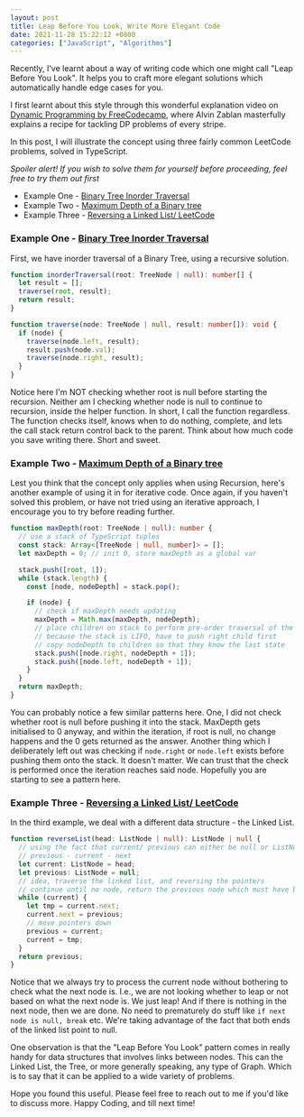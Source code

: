 ```yaml
---
layout: post
title: Leap Before You Look, Write More Elegant Code
date: 2021-11-28 15:22:12 +0800
categories: ["JavaScript", "Algorithms"]
---
```


Recently, I've learnt about a way of writing code which one might call "Leap Before You Look". It helps you to craft more elegant solutions which automatically handle edge cases for you.

I first learnt about this style through this wonderful explanation video on [Dynamic Programming by FreeCodecamp](https://www.youtube.com/watch?v=oBt53YbR9Kk), where Alvin Zablan masterfully explains a recipe for tackling DP problems of every stripe.

In this post, I will illustrate the concept using three fairly common LeetCode problems, solved in TypeScript.

_Spoiler alert! If you wish to solve them for yourself before proceeding, feel free to try them out first_

- Example One - [Binary Tree Inorder Traversal](https://leetcode.com/problems/binary-tree-inorder-traversal/)
- Example Two - [Maximum Depth of a Binary tree](https://leetcode.com/problems/maximum-depth-of-binary-tree/)
- Example Three - [Reversing a Linked List/ LeetCode](https://leetcode.com/problems/reverse-linked-list/)

### Example One - [Binary Tree Inorder Traversal](https://leetcode.com/problems/binary-tree-inorder-traversal/)

First, we have inorder traversal of a Binary Tree, using a recursive solution.

```ts
function inorderTraversal(root: TreeNode | null): number[] {
  let result = [];
  traverse(root, result);
  return result;
}

function traverse(node: TreeNode | null, result: number[]): void {
  if (node) {
    traverse(node.left, result);
    result.push(node.val);
    traverse(node.right, result);
  }
}
```

Notice here I'm NOT checking whether root is null before starting the recursion. Neither am I checking whether node is null to continue to recursion, inside the helper function.
In short, I call the function regardless.
The function checks itself, knows when to do nothing, complete, and lets the call stack return control back to the parent. Think about how much code you save writing there. Short and sweet.

### Example Two - [Maximum Depth of a Binary tree](https://leetcode.com/problems/maximum-depth-of-binary-tree/)

Lest you think that the concept only applies when using Recursion, here's another example of using it in for iterative code. Once again, if you haven't solved this problem, or have not tried using an iterative approach, I encourage you to try before reading further.

```ts
function maxDepth(root: TreeNode | null): number {
  // use a stack of TypeScript tuples
  const stack: Array<[TreeNode | null, number]> = [];
  let maxDepth = 0; // init 0, store maxDepth as a global var

  stack.push([root, 1]);
  while (stack.length) {
    const [node, nodeDepth] = stack.pop();

    if (node) {
      // check if maxDepth needs updating
      maxDepth = Math.max(maxDepth, nodeDepth);
      // place children on stack to perform pre-order traversal of the tree
      // because the stack is LIFO, have to push right child first
      // copy nodeDepth to children so that they know the last state
      stack.push([node.right, nodeDepth + 1]);
      stack.push([node.left, nodeDepth + 1]);
    }
  }
  return maxDepth;
}
```

You can probably notice a few similar patterns here. One, I did not check whether root is null before pushing it into the stack. MaxDepth gets initialised to 0 anyway, and within the iteration, if root is null, no change happens and the 0 gets returned as the answer. Another thing which I deliberately left out was checking if `node.right` or `node.left` exists before pushing them onto the stack. It doesn't matter. We can trust that the check is performed once the iteration reaches said node. Hopefully you are starting to see a pattern here.

### Example Three - [Reversing a Linked List/ LeetCode](https://leetcode.com/problems/reverse-linked-list/)

In the third example, we deal with a different data structure - the Linked List.

```ts
function reverseList(head: ListNode | null): ListNode | null {
  // using the fact that current/ previous can either be null or ListNode
  // previous - current - next
  let current: ListNode = head;
  let previous: ListNode = null;
  // idea, traverse the linked list, and reversing the pointers
  // continue until no node, return the previous node which must have been the last one
  while (current) {
    let tmp = current.next;
    current.next = previous;
    // move pointers down
    previous = current;
    current = tmp;
  }
  return previous;
}
```

Notice that we always try to process the current node without bothering to check what the next node is.
I.e., we are not looking whether to leap or not based on what the next node is. We just leap! And if there is nothing in the next node, then we are done. No need to prematurely do stuff like `if next node is null, break` etc. We're taking advantage of the fact that both ends of the linked list point to null.

One observation is that the "Leap Before You Look" pattern comes in really handy for data structures that involves links between nodes. This can the Linked List, the Tree, or more generally speaking, any type of Graph. Which is to say that it can be applied to a wide variety of problems.

Hope you found this useful. Please feel free to reach out to me if you'd like to discuss more.
Happy Coding, and till next time!
